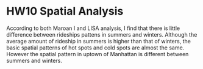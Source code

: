 # HW10 Spatial Analysis

According to both Maroan I and LISA analysis, I find that there is little difference between rideships pattens in summers and winters. Although the average amount of rideship in summers is higher than that of winters, the basic spatial patterns of hot spots and cold spots are almost the same. However the spatial pattern in uptown of Manhattan is different between summers and winters.
